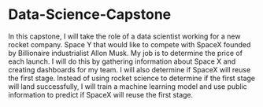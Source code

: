 # Data-Science-Capstone
In this capstone, I will take the role of a data scientist working for a new rocket company.
Space Y that would like to compete with SpaceX founded by Billionaire industrialist Allon Musk.
My job is to determine the price of each launch. 
I will do this by gathering information about Space X and creating dashboards for my team.
I will also determine if SpaceX will reuse the first stage. 
Instead of using rocket science to determine if the first stage will land successfully, I will train a machine learning model and use public information to predict if SpaceX will reuse the first stage.
